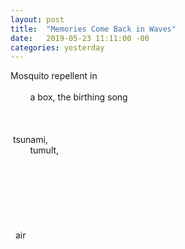 ```yaml
---
layout: post
title:  "Memories Come Back in Waves"
date:   2019-05-23 11:11:00 -00
categories: yesterday
---
```


Mosquito repellent in
<br/>
<br/>
&nbsp; &nbsp; &nbsp; &nbsp; a box, the birthing song<!--more-->
<br/>
<br/>
<br/>
<br/>
&nbsp;tsunami,
<br/>
&nbsp;&nbsp;&nbsp;&nbsp;&nbsp;&nbsp;&nbsp;&nbsp;tumult, 
<br/>
<br/>
<br/>
<br/>
<br/>
<br/>
<br/>
<br/>
&nbsp;&nbsp;air
